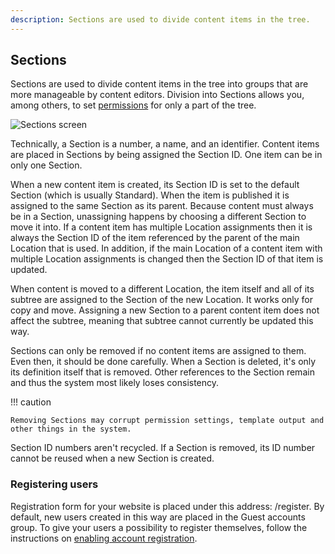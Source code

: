 ```yaml
---
description: Sections are used to divide content items in the tree.
---
```


## Sections

Sections are used to divide content items in the tree into groups that are more manageable by content editors.
Division into Sections allows you, among others, to set [permissions](permission_overview.md) for only a part of the tree.

![Sections screen](admin_panel_sections.png "Sections screen")

Technically, a Section is a number, a name, and an identifier.
Content items are placed in Sections by being assigned the Section ID. One item can be in only one Section.

When a new content item is created, its Section ID is set to the default Section (which is usually Standard).
When the item is published it is assigned to the same Section as its parent.
Because content must always be in a Section, unassigning happens by choosing a different Section to move it into.
If a content item has multiple Location assignments then it is always the Section ID of the item referenced by the parent of the main Location that is used.
In addition, if the main Location of a content item with multiple Location assignments is changed then the Section ID of that item is updated.

When content is moved to a different Location, the item itself and all of its subtree are assigned to the Section of the new Location.
It works only for copy and move.
Assigning a new Section to a parent content item does not affect the subtree, meaning that subtree cannot currently be updated this way.

Sections can only be removed if no content items are assigned to them.
Even then, it should be done carefully.
When a Section is deleted, it's only its definition itself that is removed.
Other references to the Section remain and thus the system most likely loses consistency.

!!! caution

    Removing Sections may corrupt permission settings, template output and other things in the system.

Section ID numbers aren't recycled. If a Section is removed, its ID number cannot be reused when a new Section is created.

### Registering users

Registration form for your website is placed under this address: <yourdomain>/register.
By default, new users created in this way are placed in the Guest accounts group.
To give your users a possibility to register themselves, follow the instructions on [enabling account registration](8_enable_account_registration.md).